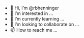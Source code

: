 - 👋 Hi, I’m @rbhenninger
- 👀 I’m interested in ...
- 🌱 I’m currently learning ...
- 💞️ I’m looking to collaborate on ...
- 📫 How to reach me ...

<!---
rbhenninger/rbhenninger is a ✨ special ✨ repository because its `README.md` (this file) appears on your GitHub profile.
You can click the Preview link to take a look at your changes.
--->
